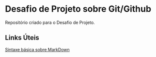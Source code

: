 # Desafio de Projeto sobre Git/Github
Repositório criado para o Desafio de Projeto.

## Links Úteis
[Sintaxe básica sobre MarkDown](https://markdownguide.org/basic-syntax/)
